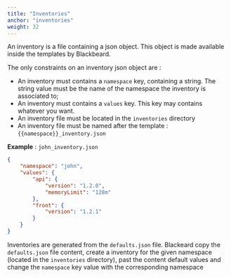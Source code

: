 ```yaml
---
title: "Inventories"
anchor: "inventories"
weight: 32
---
```


An inventory is a file containing a json object. This object is made available inside the templates by Blackbeard.

The only constraints on an inventory json object are :

* An inventory must contains a `namespace` key, containing a string. The string value must be the name of the namespace the inventory is associated to;
* An inventory must contains a `values` key. This key may contains whatever you want.
* An inventory file must be located in the `inventories` directory
* An inventory file must be named after the template : `{{namespace}}_inventory.json`

**Example** : `john_inventory.json`

```json
{
    "namespace": "john",
    "values": {
        "api": {
            "version": "1.2.0",
            "memoryLimit": "128m"
        },
        "front": {
            "version": "1.2.1"
        }
    }
}
```

Inventories are generated from the `defaults.json` file. Blackeard copy the `defaults.json` file content, create a inventory for the given namespace (located in the `inventories` directory), past the content default values and change the `namespace` key value with the corresponding namespace
